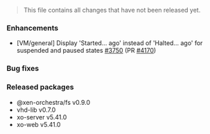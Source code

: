 > This file contains all changes that have not been released yet.

### Enhancements

- [VM/general] Display 'Started... ago' instead of 'Halted... ago' for suspended and paused states [#3750](https://github.com/vatesfr/xen-orchestra/issues/3750) (PR [#4170](https://github.com/vatesfr/xen-orchestra/pull/4170))

### Bug fixes

### Released packages

- @xen-orchestra/fs v0.9.0
- vhd-lib v0.7.0
- xo-server v5.41.0
- xo-web v5.41.0
